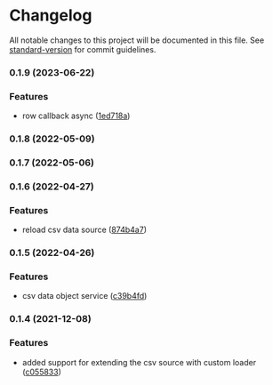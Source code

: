 # Changelog

All notable changes to this project will be documented in this file. See [standard-version](https://github.com/conventional-changelog/standard-version) for commit guidelines.

### 0.1.9 (2023-06-22)


### Features

* row callback async ([1ed718a](https://github.com/OpenHPS/openhps-csv/commit/1ed718a5ae978784d029762821eb4ab52f8fd2cc))

### 0.1.8 (2022-05-09)

### 0.1.7 (2022-05-06)

### 0.1.6 (2022-04-27)


### Features

* reload csv data source ([874b4a7](https://github.com/OpenHPS/openhps-csv/commit/874b4a70159b4e55a618e9a7597339bebb37bc53))

### 0.1.5 (2022-04-26)


### Features

* csv data object service ([c39b4fd](https://github.com/OpenHPS/openhps-csv/commit/c39b4fd7ea2af8e4adf757cc65d26994b14a3540))

### 0.1.4 (2021-12-08)


### Features

* added support for extending the csv source with custom loader ([c055833](https://github.com/OpenHPS/openhps-csv/commit/c0558336d3022dd29dab545c2594b96e38fb4fdc))
